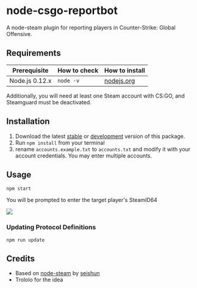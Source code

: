 # node-csgo-reportbot

A node-steam plugin for reporting players in Counter-Strike: Global Offensive.

## Requirements

| Prerequisite    | How to check | How to install
| --------------- | ------------ | ------------- |
| Node.js 0.12.x  | `node -v`    | [nodejs.org](http://nodejs.org/) |

Additionally, you will need at least one Steam account with CS:GO, and Steamguard must be deactivated.

## Installation

1. Download the latest [stable](https://github.com/Askwrite/node-csgo-reportbot/releases/latest) or [development](https://github.com/Askwrite/node-csgo-reportbot/archive/master.zip) version of this package.
2. Run `npm install` from your terminal
3. rename `accounts.example.txt` to `accounts.txt` and modify it with your account credentials. You may enter multiple accounts.

## Usage

```
npm start
```

You will be prompted to enter the target player's SteamID64

![](http://i.imgur.com/PPEIPx8.png)

### Updating Protocol Definitions

```
npm run update
```

## Credits

* Based on [node-steam](https://github.com/seishun/node-steam) by [seishun](https://github.com/seishun)
* Trololo for the idea
